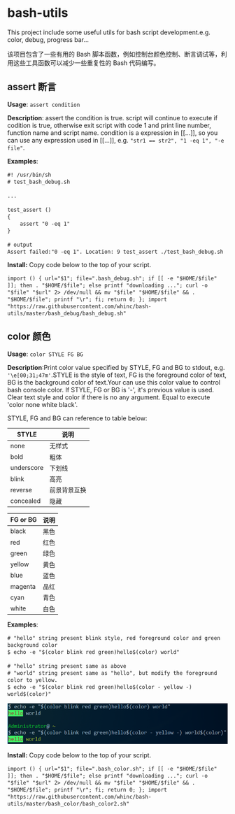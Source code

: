 # bash-utils
This project include some useful utils for bash script development.e.g. color, debug, progress bar...

该项目包含了一些有用的 Bash 脚本函数，例如控制台颜色控制、断言调试等，利用这些工具函数可以减少一些重复性的 Bash 代码编写。

## assert 断言

**Usage**: `assert condition`

**Description**: assert the condition is true. script will continue to execute if codition is true, otherwise exit script with code 1 and print line number, function name and script name. condition is a expression in [[...]], so you can use any expression used in [[...]], e.g. `"str1 == str2", "1 -eq 1", "-e file"`.

**Examples**:
```
#! /usr/bin/sh
# test_bash_debug.sh

...

test_assert ()
{
    assert "0 -eq 1"
}

# output
Assert failed:"0 -eq 1". Location: 9 test_assert ./test_bash_debug.sh
```

**Install:** Copy code below to the top of your script.
```
import () { url="$1"; file=".bash_debug.sh"; if [[ -e "$HOME/$file" ]]; then . "$HOME/$file"; else printf "downloading ..."; curl -o "$file" "$url" 2> /dev/null && mv "$file" "$HOME/$file" && . "$HOME/$file"; printf "\r"; fi; return 0; }; import "https://raw.githubusercontent.com/whinc/bash-utils/master/bash_debug/bash_debug.sh"
```


## color 颜色

**Usage**: `color STYLE FG BG`

**Description**:Print color value specified by STYLE, FG and BG to stdout, e.g. `'\e[00;31;47m'`.STYLE is the style of text, FG is the foreground color of text, BG is the background color of text.Your can use this color value to control bash console color. If STYLE, FG or BG is '-', it's previous value is used. Clear text style and color if there is no any argument. Equal to execute 'color none white black'.

STYLE, FG and BG can reference to table below:

|STYLE|说明|
|-----|----|
|none|无样式 |
|bold|粗体 |
|underscore|下划线 |
|blink|高亮 |
|reverse|前景背景互换 |
|concealed|隐藏 |

|FG or BG|说明|
|----|-----------|
|black|黑色|
|red|红色 |
|green|绿色|
|yellow|黄色 |
|blue|蓝色|
|magenta |品红 |
|cyan |青色 |
|white|白色 |

**Examples**:
```
# "hello" string present blink style, red foreground color and green background color
$ echo -e "$(color blink red green)hello$(color) world"

# "hello" string present same as above
# "world" string present same as "hello", but modify the foreground color to yellow.
$ echo -e "$(color blink red green)hello$(color - yellow -) world$(color)"
```

![screenshot](https://raw.githubusercontent.com/whinc/bash-utils/master/bash_color/screenshot.png)

**Install:** Copy code below to the top of your script.
```
import () { url="$1"; file=".bash_color.sh"; if [[ -e "$HOME/$file" ]]; then . "$HOME/$file"; else printf "downloading ..."; curl -o "$file" "$url" 2> /dev/null && mv "$file" "$HOME/$file" && . "$HOME/$file"; printf "\r"; fi; return 0; }; import "https://raw.githubusercontent.com/whinc/bash-utils/master/bash_color/bash_color2.sh"
```
